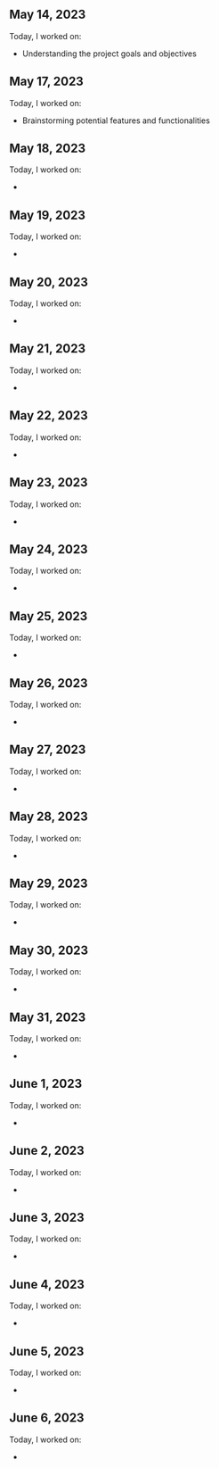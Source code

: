 
## May 14, 2023

Today, I worked on:

* Understanding the project goals and objectives

## May 17, 2023

Today, I worked on:

* Brainstorming potential features and functionalities

## May 18, 2023

Today, I worked on:

*


## May 19, 2023

Today, I worked on:

*


## May 20, 2023

Today, I worked on:

*


## May 21, 2023

Today, I worked on:

*


## May 22, 2023

Today, I worked on:

*


## May 23, 2023

Today, I worked on:

*

## May 24, 2023

Today, I worked on:

*

## May 25, 2023

Today, I worked on:

*

## May 26, 2023

Today, I worked on:

*

## May 27, 2023

Today, I worked on:

*


## May 28, 2023

Today, I worked on:

*


## May 29, 2023

Today, I worked on:

*


## May 30, 2023

Today, I worked on:

*


## May 31, 2023

Today, I worked on:

*

## June 1, 2023

Today, I worked on:

*

## June 2, 2023

Today, I worked on:

*

## June 3, 2023

Today, I worked on:

*


## June 4, 2023

Today, I worked on:

*


## June 5, 2023

Today, I worked on:

*


## June 6, 2023

Today, I worked on:

*

